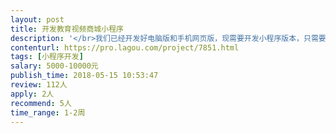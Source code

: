 ```yaml
---                
layout: post       
title: 开发教育视频商城小程序           
description: '</br>我们已经开发好电脑版和手机网页版，现需要开发小程序版本，只需要根据现有功能开发即可，主要功能有会员登陆，视频购买，在线看视频，在线购书，会员级别管理，订单管理等。</br>'     
contenturl: https://pro.lagou.com/project/7851.html      
tags: [小程序开发]            
salary: 5000-10000元          
publish_time: 2018-05-15 10:53:47         
review: 112人                   
apply: 2人                   
recommend: 5人                   
time_range: 1-2周              
---                 
```

